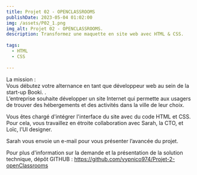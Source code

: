 ```yaml
---
title: Projet 02 - OPENCLASSROOMS
publishDate: 2023-05-04 01:02:00
img: /assets/P02_1.png
img_alt: Projet 02 - OPENCLASSROOMS.
description: Transformez une maquette en site web avec HTML & CSS.
  
tags:
  - HTML
  - CSS
 
---
```


La mission :<br>
Vous débutez votre alternance en tant que développeur web au sein de la start-up Booki. .<br>
L’entreprise souhaite développer un site Internet qui permette aux usagers de trouver des hébergements et des activités dans la ville de leur choix.

Vous êtes chargé d'intégrer l'interface du site avec du code HTML et CSS. Pour cela, vous travaillez en étroite collaboration avec Sarah, la CTO, et Loïc, l’UI designer. 

Sarah vous envoie un e-mail pour vous présenter l’avancée du projet.


Pour plus d'information sur la demande et la présentation de la solution technique, dépôt GITHUB : https://github.com/vypnico974/Projet-2-openClassrooms
